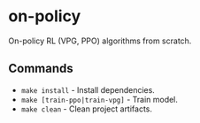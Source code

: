 # on-policy

On-policy RL (VPG, PPO) algorithms from scratch.

## Commands

* `make install` - Install dependencies.
* `make [train-ppo|train-vpg]` - Train model.
* `make clean` - Clean project artifacts.
